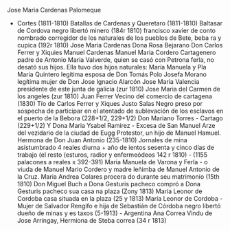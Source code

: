 Jose Maria Cardenas Palomeque
+ Cortes (1811-1810)
Batallas de Cardenas y Queretaro (1811-1810)
Baltasar de Cordova negro libertó minero (184r 1810)
francisco xavier de conto nombrado corregidor de los naturales de los pueblos de Bete, beba
ra y cupica (192r 1810)
Jose Maria Cardenas
Dona Rosa Bejarano
Don Carlos Ferrer y Xiquies
Manuel Cardenas
Manuel Maria Cordero
Cartagenero
padre de Antonio
Maria Valverde,
quien se casó con Petrona
ferla, no desató sus hijos.
Ella tuvo dos
hijos naturales: María Manuela y Pla
Maria Quintero
legítima esposa de Don Tomás Polo
Josefa Morano
legítima mujer de Don Jose Ignacio Alarcón
Jose Maria Valencia
presidente de este junta de galicia (zur 1810)
Jose Maria del Carmen de los angeles (zur 1810)
Juan Ferrer
Vecino del comercio de cartagena (1830)
Tío de Carlos Ferrer y Xiques
Justo Salas
Negro preso por sospecha de participar en el atentado de sublevación de los esclavos en el puerto de la
Bebora (228+1/2, 229+1/2)
Don Mariano Torres - Cartago (229+1/2)
Y
Dona Maria Ysabel Ramirez - Excesa de San Manuel Arze del
vezidario de la ciudad de Eugg
Protestor, un hijo de Manuel Hamuel.
Hermona de Don Juan Antonio
(235-1810)
Jornales de mina asistumbrado 4 reales diurna + año de
ientos sesenta y cinco días de trabajo (el resto (esturos, radior y enfermeódeos 142 r 1810) - (1155 palacones a reales x 392-391)
Maria Manuela de Varona y Ferla - o viuda de Manuel Mario Cordero y madre leñimba de
Manuel Antonio de la Cruz.
Maria Andrea Colares procera
do durante seu matrimonio
(15th 1810)
Don Miguel Buch
a Dona Gesturis pacheco
compró a Dona Gesturis pacheco
sua casa na plaza (Zony 1813)
Maria Leonor de Cordoba
casa situada en la plaza
(25 y 1813)
María Leonor de Cordoba - Mujer de Salvador Rengifo e
hija de Sebastián de Córdoba negro libertó dueño de minas y es
taxos (5-1913) - Argentina
Ana Correa
Vindu de Jose Arringay, Hermiona de Steba
correa (34 r 1813)